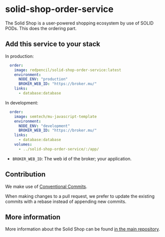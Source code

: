 # solid-shop-order-service

The Solid Shop is a user-powered shopping ecosystem by use of SOLID PODs. This does the ordering part.

## Add this service to your stack

In production:

```yaml
  order:
    image: redpencil/solid-shop-order-service:latest
    environment:
      NODE_ENV: "production"
      BROKER_WEB_ID: "https://broker.mu/"
    links:
      - database:database
```

In development:

```yaml
  order:
    image: semtech/mu-javascript-template
    environment:
      NODE_ENV: "development"
      BROKER_WEB_ID: "https://broker.mu/"
    links:
      - database:database
    volumes:
      - ../solid-shop-order-service/:/app/
```

- `BROKER_WEB_ID`: The web id of the broker; your application.

## Contribution

We make use of [Conventional Commits](https://www.conventionalcommits.org/en/v1.0.0/).

When making changes to a pull request, we prefer to update the existing commits with a rebase instead of appending new commits.

## More information

More information about the Solid Shop can be found [in the main repository](https://github.com/redpencilio/app-solid-shop).
